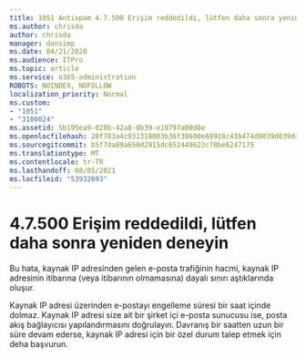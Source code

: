 ```yaml
---
title: 1051 Antispam 4.7.500 Erişim reddedildi, lütfen daha sonra yeniden deneyin
ms.author: chrisda
author: chrisda
manager: dansimp
ms.date: 04/21/2020
ms.audience: ITPro
ms.topic: article
ms.service: o365-administration
ROBOTS: NOINDEX, NOFOLLOW
localization_priority: Normal
ms.custom:
- "1051"
- "3100024"
ms.assetid: 5b195ea9-028b-42a8-8b39-e19797a00d8e
ms.openlocfilehash: 20f783a4c931318003b36f38600e69918c43b474d0039d039da25684c865c5e9
ms.sourcegitcommit: b5f7da89a650d2915dc652449623c78be6247175
ms.translationtype: MT
ms.contentlocale: tr-TR
ms.lasthandoff: 08/05/2021
ms.locfileid: "53932693"
---
```

# <a name="47500-access-denied-please-try-again-later"></a>4.7.500 Erişim reddedildi, lütfen daha sonra yeniden deneyin

Bu hata, kaynak IP adresinden gelen e-posta trafiğinin hacmi, kaynak IP adresinin itibarına (veya itibarının olmamasına) dayalı sınırı aştıklarında oluşur.

Kaynak IP adresi üzerinden e-postayı engelleme süresi bir saat içinde dolmaz. Kaynak IP adresi size ait bir şirket içi e-posta sunucusu ise, posta akış bağlayıcısı yapılandırmasını doğrulayın. Davranış bir saatten uzun bir süre devam ederse, kaynak IP adresi için bir özel durum talep etmek için deha başvurun.

